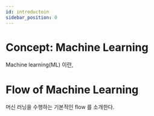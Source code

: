```yaml
---
id: introductoin
sidebar_position: 0
---
```


# Concept: Machine Learning

Machine learning(ML) 이란,

# Flow of Machine Learning

머신 러닝을 수행하는 기본적인 flow 를 소개한다.

